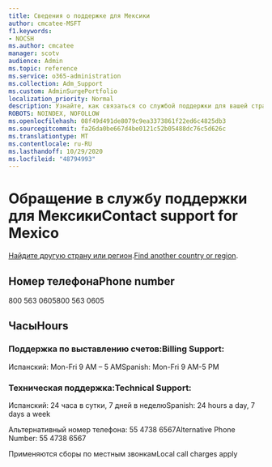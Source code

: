 ```yaml
---
title: Сведения о поддержке для Мексики
author: cmcatee-MSFT
f1.keywords:
- NOCSH
ms.author: cmcatee
manager: scotv
audience: Admin
ms.topic: reference
ms.service: o365-administration
ms.collection: Adm_Support
ms.custom: AdminSurgePortfolio
localization_priority: Normal
description: Узнайте, как связаться со службой поддержки для вашей страны или региона.
ROBOTS: NOINDEX, NOFOLLOW
ms.openlocfilehash: 08f49d491de8079c9ea3373861f22ed6c4825db3
ms.sourcegitcommit: fa26da0be667d4be0121c52b05488dc76c5d626c
ms.translationtype: MT
ms.contentlocale: ru-RU
ms.lasthandoff: 10/29/2020
ms.locfileid: "48794993"
---
```

# <a name="contact-support-for-mexico"></a><span data-ttu-id="8abe2-103">Обращение в службу поддержки для Мексики</span><span class="sxs-lookup"><span data-stu-id="8abe2-103">Contact support for Mexico</span></span>

<span data-ttu-id="8abe2-104">[Найдите другую страну или регион](../contact-support-for-business-products.md).</span><span class="sxs-lookup"><span data-stu-id="8abe2-104">[Find another country or region](../contact-support-for-business-products.md).</span></span>

## <a name="phone-number"></a><span data-ttu-id="8abe2-105">Номер телефона</span><span class="sxs-lookup"><span data-stu-id="8abe2-105">Phone number</span></span>

<span data-ttu-id="8abe2-106">800 563 0605</span><span class="sxs-lookup"><span data-stu-id="8abe2-106">800 563 0605</span></span>

## <a name="hours"></a><span data-ttu-id="8abe2-107">Часы</span><span class="sxs-lookup"><span data-stu-id="8abe2-107">Hours</span></span>

### <a name="billing-support"></a><span data-ttu-id="8abe2-108">Поддержка по выставлению счетов:</span><span class="sxs-lookup"><span data-stu-id="8abe2-108">Billing Support:</span></span>

<span data-ttu-id="8abe2-109">Испанский: Mon-Fri 9 AM – 5 AM</span><span class="sxs-lookup"><span data-stu-id="8abe2-109">Spanish: Mon-Fri 9 AM-5 PM</span></span>

### <a name="technical-support"></a><span data-ttu-id="8abe2-110">Техническая поддержка:</span><span class="sxs-lookup"><span data-stu-id="8abe2-110">Technical Support:</span></span>

<span data-ttu-id="8abe2-111">Испанский: 24 часа в сутки, 7 дней в неделю</span><span class="sxs-lookup"><span data-stu-id="8abe2-111">Spanish: 24 hours a day, 7 days a week</span></span>

<span data-ttu-id="8abe2-112">Альтернативный номер телефона: 55 4738 6567</span><span class="sxs-lookup"><span data-stu-id="8abe2-112">Alternative Phone Number: 55 4738 6567</span></span>

<span data-ttu-id="8abe2-113">Применяются сборы по местным звонкам</span><span class="sxs-lookup"><span data-stu-id="8abe2-113">Local call charges apply</span></span>